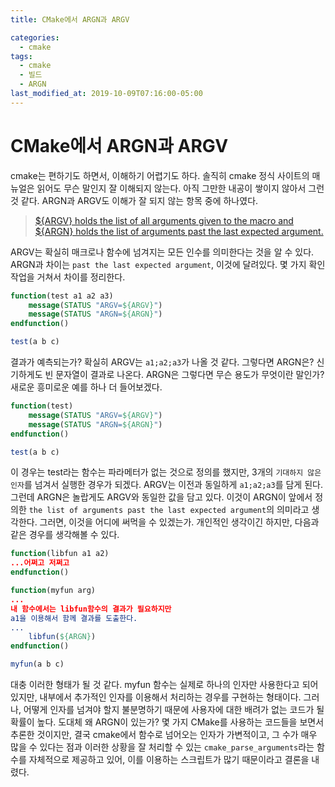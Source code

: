```yaml
---
title: CMake에서 ARGN과 ARGV

categories:
  - cmake
tags:
  - cmake
  - 빌드
  - ARGN
last_modified_at: 2019-10-09T07:16:00-05:00
---
```

# CMake에서 ARGN과 ARGV
cmake는 편하기도 하면서, 이해하기 어렵기도 하다. 솔직히 cmake 정식 사이트의 매뉴얼은 읽어도 무슨 말인지 잘 이해되지 않는다. 아직 그만한 내공이 쌓이지 않아서 그런 것 같다.
ARGN과 ARGV도 이해가 잘 되지 않는 항목 중에 하나였다.
> [${ARGV} holds the list of all arguments given to the macro and ${ARGN} holds the list of arguments past the last expected argument.](https://cmake.org/cmake/help/latest/command/macro.html)

ARGV는 확실히 매크로나 함수에 넘겨지는 모든 인수를 의미한다는 것을 알 수 있다. ARGN과 차이는 `past the last expected argument`, 이것에 달려있다. 몇 가지 확인 작업을 거쳐서 차이를 정리한다.
```cmake
function(test a1 a2 a3)
    message(STATUS "ARGV=${ARGV}")
    message(STATUS "ARGN=${ARGN}")
endfunction()

test(a b c)
```
결과가 예측되는가? 확실히 ARGV는 `a1;a2;a3`가 나올 것 같다. 그렇다면 ARGN은? 신기하게도 빈 문자열이 결과로 나온다. ARGN은 그렇다면 무슨 용도가 무엇이란 말인가? 새로운 흥미로운 예를 하나 더 들어보겠다.
```cmake
function(test)
    message(STATUS "ARGV=${ARGV}")
    message(STATUS "ARGN=${ARGN}")
endfunction()

test(a b c)
```
이 경우는 test라는 함수는 파라메터가 없는 것으로 정의를 했지만, 3개의 `기대하지 않은 인자`를 넘겨서 실행한 경우가 되겠다. ARGV는 이전과 동일하게 `a1;a2;a3`를 담게 된다. 그런데 ARGN은 놀랍게도 ARGV와 동일한 값을 담고 있다. 이것이 ARGN이 앞에서 정의한 `the list of arguments past the last expected argument`의 의미라고 생각한다.
그러면, 이것을 어디에 써먹을 수 있겠는가. 개인적인 생각이긴 하지만, 다음과 같은 경우를 생각해볼 수 있다.
```cmake
function(libfun a1 a2)
...어쩌고 저쩌고
endfunction()

function(myfun arg)
...
내 함수에서는 libfun함수의 결과가 필요하지만
a1을 이용해서 함께 결과를 도출한다.
...
    libfun(${ARGN})
endfunction()

myfun(a b c)
```
대충 이러한 형태가 될 것 같다. myfun 함수는 실제로 하나의 인자만 사용한다고 되어 있지만, 내부에서 추가적인 인자를 이용해서 처리하는 경우를 구현하는 형태이다. 그러나, 어떻게 인자를 넘겨야 할지 불분명하기 때문에 사용자에 대한 배려가 없는 코드가 될 확률이 높다.
도대체 왜 ARGN이 있는가? 몇 가지 CMake를 사용하는 코드들을 보면서 추론한 것이지만, 결국 cmake에서 함수로 넘어오는 인자가 가변적이고, 그 수가 매우 많을 수 있다는 점과 이러한 상황을 잘 처리할 수 있는 `cmake_parse_arguments`라는 함수를 자체적으로 제공하고 있어, 이를 이용하는 스크립트가 많기 때문이라고 결론을 내렸다.